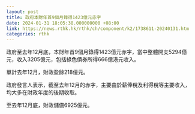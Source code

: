 ```yaml
---
layout: post
title: 政府本財年首9個月錄得1423億元赤字
date: 2024-01-31 18:05:38.000000000 +08:00
link: https://news.rthk.hk/rthk/ch/component/k2/1738611-20240131.htm
categories: rthk
---
```


政府至去年12月底，本財年首9個月錄得1423億元赤字，當中整體開支5294億元，收入3205億元，包括綠色債券所得666億港元收入。

單計去年12月，財政盈餘218億元。

政府發言人表示，截至去年12月的赤字，主要由於薪俸稅及利得稅等主要收入，均大多在財政年度的後期收取。

至去年12月底，財政儲備6925億元。
